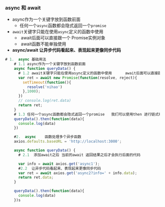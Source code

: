 ### async  和 await

- async作为一个关键字放到函数前面
  - 任何一个`async`函数都会隐式返回一个`promise`
- `await`关键字只能在使用`async`定义的函数中使用
  - ​    await后面可以直接跟一个 Promise实例对象
  - ​     await函数不能单独使用
- **async/await 让异步代码看起来、表现起来更像同步代码**

```js
# 1.  async 基础用法
    # 1.1 async作为一个关键字放到函数前面
    async function queryData() {
      # 1.2 await关键字只能在使用async定义的函数中使用      await后面可以直接跟一个 Promise实例对象
      var ret = await new Promise(function(resolve, reject){
        setTimeout(function(){
          resolve('nihao')
        },1000);
      })
      // console.log(ret.data)
      return ret;
    }
    # 1.3 任何一个async函数都会隐式返回一个promise   我们可以使用then 进行链式编程
    queryData().then(function(data){
      console.log(data)
    })

    #2.  async    函数处理多个异步函数
    axios.defaults.baseURL = 'http://localhost:3000';

    async function queryData() {
      # 2.1  添加await之后 当前的await 返回结果之后才会执行后面的代码   

      var info = await axios.get('async1');
      #2.2  让异步代码看起来、表现起来更像同步代码
      var ret = await axios.get('async2?info=' + info.data);
      return ret.data;
    }

    queryData().then(function(data){
      console.log(data)
    })s
```
